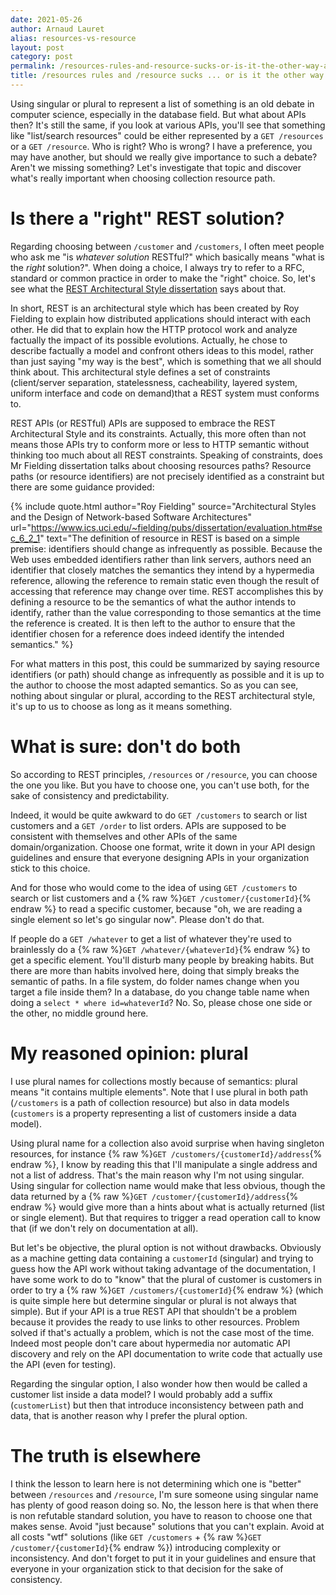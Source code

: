 ```yaml
---
date: 2021-05-26
author: Arnaud Lauret
alias: resources-vs-resource
layout: post
category: post
permalink: /resources-rules-and-resource-sucks-or-is-it-the-other-way-around/
title: /resources rules and /resource sucks ... or is it the other way around?
---
```


Using singular or plural to represent a list of something is an old debate in computer science, especially in the database field.
But what about APIs then?
It's still the same, if you look at various APIs, you'll see that something like "list/search resources" could be either represented by a `GET /resources` or a `GET /resource`.
Who is right?
Who is wrong?
I have a preference, you may have another, but should we really give importance to such a debate?
Aren't we missing something?
Let's investigate that topic and discover what's really important when choosing collection resource path.
<!--more-->

# Is there a "right" REST solution?

Regarding choosing between `/customer` and `/customers`, I often meet people who ask me "is _whatever solution_ RESTful?" which basically means "what is the _right_ solution?".
When doing a choice, I always try to refer to a RFC, standard or common practice in order to make the "right" choice.
So, let's see what the [REST Architectural Style dissertation](https://www.ics.uci.edu/~fielding/pubs/dissertation/top.htm) says about that.

In short, REST is an architectural style which has been created by Roy Fielding to explain how distributed applications should interact with each other.
He did that to explain how the HTTP protocol work and analyze factually the impact of its possible evolutions.
Actually, he chose to describe factually a model and confront others ideas to this model, rather than just saying "my way is the best", which is something that we all should think about.
This architectural style defines a set of constraints (client/server separation, statelessness, cacheability, layered system, uniform interface and code on demand)that a REST system must conforms to.

REST APIs (or RESTful) APIs are supposed to embrace the REST Architectural Style and its constraints.
Actually, this more often than not means those APIs try to conform more or less to HTTP semantic without thinking too much about all REST constraints.
Speaking of constraints, does Mr Fielding dissertation talks about choosing resources paths?
Resource paths (or resource identifiers) are not precisely identified as a constraint but there are some guidance provided:

{% include quote.html
    author="Roy Fielding"
    source="Architectural Styles and the Design of Network-based Software Architectures"
    url="https://www.ics.uci.edu/~fielding/pubs/dissertation/evaluation.htm#sec_6_2_1"
    text="The definition of resource in REST is based on a simple premise: identifiers should change as infrequently as possible. Because the Web uses embedded identifiers rather than link servers, authors need an identifier that closely matches the semantics they intend by a hypermedia reference, allowing the reference to remain static even though the result of accessing that reference may change over time. REST accomplishes this by defining a resource to be the semantics of what the author intends to identify, rather than the value corresponding to those semantics at the time the reference is created. It is then left to the author to ensure that the identifier chosen for a reference does indeed identify the intended semantics."
%}

For what matters in this post, this could be summarized by saying resource identifiers (or path) should change as infrequently as possible and it is up to the author to choose the most adapted semantics.
So as you can see, nothing about singular or plural, according to the REST architectural style, it's up to us to choose as long as it means something.

# What is sure: don't do both

So according to REST principles, `/resources` or `/resource`, you can choose the one you like.
But you have to choose one, you can't use both, for the sake of consistency and predictability.

Indeed, it would be quite awkward to do `GET /customers` to search or list customers and a `GET /order` to list orders.
APIs are supposed to be consistent with themselves and other APIs of the same domain/organization.
Choose one format, write it down in your API design guidelines and ensure that everyone designing APIs in your organization stick to this choice.

And for those who would come to the idea of using `GET /customers` to search or list customers and a {% raw %}`GET /customer/{customerId}`{% endraw %} to read a specific customer, because "oh, we are reading a single element so let's go singular now".
Please don't do that.

If people do a `GET /whatever` to get a list of whatever they're used to brainlessly do a {% raw %}`GET /whatever/{whateverId}`{% endraw %} to get a specific element.
You'll disturb many people by breaking habits.
But there are more than habits involved here, doing that simply breaks the semantic of paths.
In a file system, do folder names change when you target a file inside them?
In a database, do you change table name when doing a `select * where id=whateverId`?
No.
So, please chose one side or the other, no middle ground here.

# My reasoned opinion: plural

I use plural names for collections mostly because of semantics: plural means "it contains multiple elements". 
Note that I use plural in both path (`/customers` is a path of collection resource) but also in data models (`customers` is a property representing a list of customers inside a data model).

Using plural name for a collection also avoid surprise when having singleton resources, for instance {% raw %}`GET /customers/{customerId}/address`{% endraw %}, I know by reading this that I'll manipulate a single address and not a list of address.
That's the main reason why I'm not using singular.
Using singular for collection name would make that less obvious, though the data returned by a {% raw %}`GET /customer/{customerId}/address`{% endraw %} would give more than a hints about what is actually returned (list or single element).
But that requires to trigger a read operation call to know that (if we don't rely on documentation at all).

But let's be objective, the plural option is not without drawbacks.
Obviously as a machine getting data containing a `customerId` (singular) and trying to guess how the API work without taking advantage of the documentation, I have some work to do to "know" that the plural of customer is customers in order to try a {% raw %}`GET /customers/{customerId}`{% endraw %} (which is quite simple here but determine singular or plural is not always that simple).
But if your API is a true REST API that shouldn't be a problem because it provides the ready to use links to other resources.
Problem solved if that's actually a problem, which is not the case most of the time.
Indeed most people don't care about hypermedia nor automatic API discovery and rely on the API documentation to write code that actually use the API (even for testing).

Regarding the singular option, I also wonder how then would be called a customer list inside a data model?
I would probably add a suffix (`customerList`) but then that introduce inconsistency between path and data, that is another reason why I prefer the plural option.

# The truth is elsewhere

I think the lesson to learn here is not determining which one is "better" between `/resources` and `/resource`, I'm sure someone using singular name has plenty of good reason doing so.
No, the lesson here is that when there is non refutable standard solution, you have to reason to choose one that makes sense.
Avoid "just because" solutions that you can't explain.
Avoid at all costs "wtf" solutions (like `GET /customers` + {% raw %}`GET /customer/{customerId}`{% endraw %}) introducing complexity or inconsistency.
And don't forget to put it in your guidelines and ensure that everyone in your organization stick to that decision for the sake of consistency.